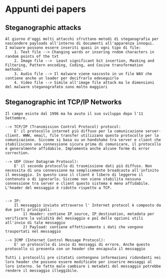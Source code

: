 # Appunti dei papers

## Steganographic attacks
    Al giorno d'oggi molti attacchi sfruttano metodi di steganografia per nascondere payloads all'interno di documenti all'apparenza innoqui.
    I malware possono essere inseriti quasi in ogni tipo di file:
        1. Text file --> Changing words or insering rndom characters in random points of the txt
        2. Image file -->  Least significant bit insertion, Masking and Filtering, Pattern encoding, Coding, and Cosine transformation methods.
        3. Audio file --> Il malware viene nascosto in un file WAV che contiene anche un loader per decifrarlo edeseguirlo
        4. Video file --> Simile all'image file attack ma le dimensioni del malware steganografato sono molto maggiori

## Steganographic int TCP/IP Networks
    Il campo esiste dal 1996 ma ha avuto il suo sviluppo dopo l'11 Settembre.

    --> TCP/IP (Transmission Control Protocol) protocol:
        E' il protocollo internet più diffuso per la comunicazione server-client. WWW, email, file transfer utilizzano questo protocollo per la comunicazione. Siccome si basa su un handshake tra server e client che stabiliscono una connessione sicura prima di comunicare, il protocollo è generalmente affidabile. Implementa anche alcune forme di error correction.
    
    --> UDP (User Datagram Protocol):
        E' il secondo protocollo di trasmissione dati più diffuso. Non necessita di una connessione ma semplicemente broadcasta all'infinito il messaggio. In questo caso il client è libero di leggerne il contenuto o di ignorarlo. Siccome non viene stabilita nessuna connessione tra server e client questo sistema è meno affidabile. L'header del messaggio è ridotto rispetto a TCP.


    --> IP:
        Il messaggio inviato attraverso l' Internet protocol è composto da due parti principali:
            1) Header: contiene IP_source, IP_destination, metadata per verificare la validità del messaggio e poi delle opzioni utili all'invio di tale messaggio
            2) Payload: contiene effettivamente i dati che vengono trasportati nel messaggio

    --> ICMP (Internet Control Message Protocol): 
        E' un protocollo di invio di messaggi di errore. Anche questo protocollo si presenta con un header che encapsula il messaggio

    Tutti i protocolli pre citatati contengono informazioni ridondanti nei loro header che possono essere modificate per inserire messaggi al loro interno. Se fatto male cambiare i metadati del messaggio potrebbe rendere il messaggio illeggibile.
    